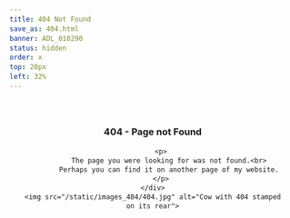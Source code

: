 ```yaml
---
title: 404 Not Found
save_as: 404.html
banner: ADL_010290
status: hidden
order: x
top: 20px
left: 32%
---
```


<div style="display: flex; justify-content: space-evenly;">
    <div style="margin: 25px 20px 0px 20px; text-align: center;">
        <h3>404 - Page not Found</h3>
        
        <p>
            The page you were looking for was not found.<br>
            Perhaps you can find it on another page of my website.
        </p>
    </div>
    <img src="/static/images_404/404.jpg" alt="Cow with 404 stamped on its rear">
</div>
